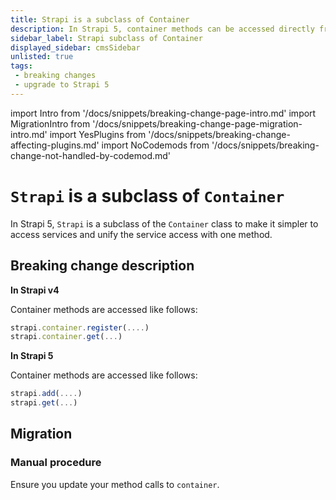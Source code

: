 ```yaml
---
title: Strapi is a subclass of Container
description: In Strapi 5, container methods can be accessed directly from the strapi class.
sidebar_label: Strapi subclass of Container
displayed_sidebar: cmsSidebar
unlisted: true
tags:
 - breaking changes
 - upgrade to Strapi 5
---
```


import Intro from '/docs/snippets/breaking-change-page-intro.md'
import MigrationIntro from '/docs/snippets/breaking-change-page-migration-intro.md'
import YesPlugins from '/docs/snippets/breaking-change-affecting-plugins.md'
import NoCodemods from '/docs/snippets/breaking-change-not-handled-by-codemod.md'

# `Strapi` is a subclass of `Container`

In Strapi 5, `Strapi` is a subclass of the `Container` class to make it simpler to access services and unify the service access with one method.

<Intro />
<YesPlugins /><NoCodemods />
<BreakingChangeIdCard plugins />

## Breaking change description

<SideBySideContainer>

<SideBySideColumn>

**In Strapi v4**

Container methods are accessed like follows:

```js
strapi.container.register(....)
strapi.container.get(...)
```

</SideBySideColumn>

<SideBySideColumn>

**In Strapi 5**

Container methods are accessed like follows:

```js
strapi.add(....)
strapi.get(...)
```

</SideBySideColumn>

</SideBySideContainer>

## Migration

<MigrationIntro />

### Manual procedure

Ensure you update your method calls to `container`.
